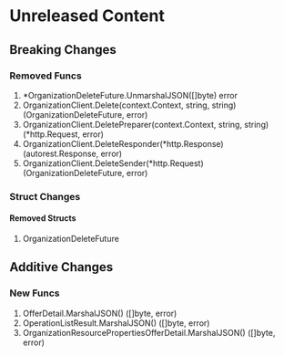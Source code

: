 # Unreleased Content

## Breaking Changes

### Removed Funcs

1. *OrganizationDeleteFuture.UnmarshalJSON([]byte) error
1. OrganizationClient.Delete(context.Context, string, string) (OrganizationDeleteFuture, error)
1. OrganizationClient.DeletePreparer(context.Context, string, string) (*http.Request, error)
1. OrganizationClient.DeleteResponder(*http.Response) (autorest.Response, error)
1. OrganizationClient.DeleteSender(*http.Request) (OrganizationDeleteFuture, error)

### Struct Changes

#### Removed Structs

1. OrganizationDeleteFuture

## Additive Changes

### New Funcs

1. OfferDetail.MarshalJSON() ([]byte, error)
1. OperationListResult.MarshalJSON() ([]byte, error)
1. OrganizationResourcePropertiesOfferDetail.MarshalJSON() ([]byte, error)
